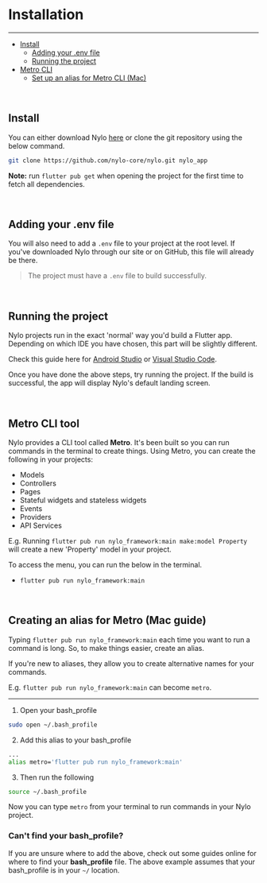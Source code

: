 # Installation

---

<a name="section-1"></a>
- [Install](#install "Install")
  - [Adding your .env file](#adding-your-env-file "Adding your env file")
  - [Running the project](#running-the-project "Running the project")
- [Metro CLI](#metro-cli "Metro CLI")
  - [Set up an alias for Metro CLI (Mac)](#set-up-metro-alias-for-mac "Set up an alias for Metro CLI (Mac)")

<a name="install"></a>
<br>
## Install

You can either download Nylo <a href="/download">here</a> or clone the git repository using the below command.

```bash
git clone https://github.com/nylo-core/nylo.git nylo_app
```

<b>Note:</b> run `flutter pub get` when opening the project for the first time to fetch all dependencies.

<a name="adding-your-env-file"></a>
<br>

## Adding your .env file

You will also need to add a `.env` file to your project at the root level. If you've downloaded Nylo through our site or on GitHub, this file will already be there.

> The project must have a `.env` file to build successfully.


<a name="running-the-project"></a>
<br>

## Running the project

Nylo projects run in the exact 'normal' way you'd build a Flutter app. Depending on which IDE you have chosen, this part will be slightly different.

Check this guide here for <a href="https://docs.flutter.dev/development/tools/android-studio#running-and-debugging" target="_BLANK">Android Studio</a> or <a  target="_BLANK" href="https://docs.flutter.dev/development/tools/vs-code#run-app-without-breakpoints">Visual Studio Code</a>.

Once you have done the above steps, try running the project.
If the build is successful, the app will display Nylo's default landing screen.


<a name="metro-cli"></a>
<br>

## Metro CLI tool

Nylo provides a CLI tool called <b>Metro</b>. 
It's been built so you can run commands in the terminal to create things. Using Metro, you can create the following in your projects:

- Models
- Controllers
- Pages
- Stateful widgets and stateless widgets
- Events
- Providers
- API Services

E.g. Running `flutter pub run nylo_framework:main make:model Property` will create a new 'Property' model in your project.

To access the menu, you can run the below in the terminal.

  - `flutter pub run nylo_framework:main`

<a name="set-up-metro-alias-for-mac"></a>
<br>

## Creating an alias for Metro (Mac guide)

Typing `flutter pub run nylo_framework:main` each time you want to run a command is long.
So, to make things easier, create an alias.

If you're new to aliases, they allow you to create alternative names for your commands.

E.g. `flutter pub run nylo_framework:main` can become `metro`.

---

1. Open your bash\_profile
``` bash
sudo open ~/.bash_profile
```

2. Add this alias to your bash\_profile
``` bash
...
alias metro='flutter pub run nylo_framework:main'
```

3. Then run the following
``` bash
source ~/.bash_profile
```

Now you can type `metro` from your terminal to run commands in your Nylo project.

### Can't find your bash\_profile?

If you are unsure where to add the above, check out some guides online for where to find your <b>bash\_profile</b> file.
The above example assumes that your bash_profile is in your `~/` location.
